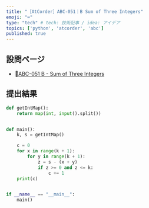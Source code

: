 ```yaml
---
title: "［AtCorder］ABC-051｜B Sum of Three Integers"
emoji: "⌨️"
type: "tech" # tech: 技術記事 / idea: アイデア
topics: ['python', 'atcorder', 'abc']
published: true
---
```


## 設問ページ

- 🔗[ABC-051 B - Sum of Three Integers](https://atcoder.jp/contests/abc051/tasks/abc051_b)

## 提出結果

```python
def getIntMap():
    return map(int, input().split())


def main():
    k, s = getIntMap()

    c = 0
    for x in range(k + 1):
        for y in range(k + 1):
            z = s - (x + y)
            if z >= 0 and z <= k:
                c += 1
    print(c)


if __name__ == "__main__":
    main()
```
